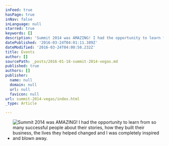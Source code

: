 ```yaml
---
inFeed: true
hasPage: true
inNav: false
inLanguage: null
starred: true
keywords: []
description: 'Summit 2014 was AMAZING! I had the opportunity to learn from so many successful people about their stories, how they built their business, the lives they helped changed and I was completely inspired and blown away.'
datePublished: '2016-03-24T04:01:11.389Z'
dateModified: '2016-03-24T04:00:58.232Z'
title: Events
author: []
sourcePath: _posts/2016-01-18-summit-2014-vegas.md
published: true
authors: []
publisher:
  name: null
  domain: null
  url: null
  favicon: null
url: summit-2014-vegas/index.html
_type: Article

---
```

* ![Summit 2014 was AMAZING! I had the opportunity to learn from so many successful people about their stories, how they built their business, the lives they helped changed and I was completely inspired and blown away.](https://s3-us-west-2.amazonaws.com/the-grid-img/p/4bdae93f5cf6a99d8c93a0eddc815b00bbef47e3.jpg)